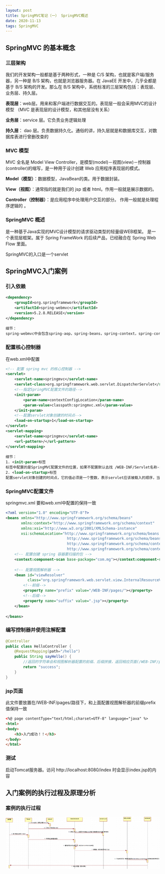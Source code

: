 ```yaml
---
layout: post
title: SpringMVC笔记（一） SpringMVC概述
date: 2020-11-13
tags: SpringMVC
---
```


## SpringMVC 的基本概念 

### 三层架构 

我们的开发架构一般都是基于两种形式，一种是 C/S 架构，也就是客户端/服务器，另一种是 B/S 架构，也就是浏览器服务器。在 JavaEE 开发中，几乎全都是基于 B/S 架构的开发。那么在 B/S 架构中，系统标准的三层架构包括：表现层、业务层、持久层。 

**表现层**：web层。用来和客户端进行数据交互的。表现层一般会采用MVC的设计模型 （MVC 是表现层的设计模型，和其他层没有关系）

**业务层**：service 层。它负责业务逻辑处理 

**持久层**： dao 层。负责数据持久化。通俗的讲，持久层就是和数据库交互，对数据库表进行曾删改查的 

### MVC 模型 

MVC 全名是 Model View Controller，是模型(model)－视图(view)－控制器(controller)的缩写，是一种用于设计创建 Web 应用程序表现层的模式。 

**Model（模型）**：数据模型，JavaBean的类。用于数据封装。 

**View（视图）**：通常指的就是我们的 jsp 或者 html。作用一般就是展示数据的。 

**Controller（控制器）**：是应用程序中处理用户交互的部分。 作用一般就是处理程序逻辑的 。

### SpringMVC 概述 

是一种基于Java实现的MVC设计模型的请求驱动类型的轻量级WEB框架。 是一个表现层框架。属于 Spring
FrameWork 的后续产品，已经融合在 Spring Web Flow 里面。

SpringMVC的入口是一个servlet

## SpringMVC入门案例

### 引入依赖

```xml
<dependency>
    <groupId>org.springframework</groupId>
    <artifactId>spring-webmvc</artifactId>
    <version>5.2.8.RELEASE</version>
</dependency>

细节：
spring-webmvc中会包含spring-aop，spring-beans，spring-context，spring-core，spring-expression，spring-web
```

### 配置核心控制器

在web.xml中配置

```xml
<!-- 配置 spring mvc 的核心控制器 -->
<servlet>
    <servlet-name>springmvc</servlet-name>
    <servlet-class>org.springframework.web.servlet.DispatcherServlet</servlet-class>
    <!--指定SpringMVC配置文件的路径-->
    <init-param>
        <param-name>contextConfigLocation</param-name>
        <param-value>classpath:springmvc.xml</param-value>
    </init-param>
    <!--配置servlet对象创建的时间点-->
    <load-on-startup>1</load-on-startup>
</servlet>
<servlet-mapping>
    <servlet-name>springmvc</servlet-name>
    <url-pattern>/</url-pattern>
</servlet-mapping>

细节：
1. <init-param>标签
标签中配置的是SpringMVC配置文件的位置，如果不配置默认去找 /WEB-INF/Servlet名称-servlet.xml。这里的“Servlet名称”指的是核心控制器<servlet-name/>标签中指定的 Servlet 的 name 值。如本示例中会去找/WEB-INF/springmvc-servlet.xml，如果没有则会抛出FileNotFoundException 异常。此处<param-name>的值contextConfigLocation为固定写法，<param-value>的值classpath:springmvc.xml为具体路径，此处指类路径下，即 resources 目录下。
2. <load-on-startup>标签
配置servlet对象创建的时间点，它的值必须是一个整数，表示servlet应该被载入的顺序，当值为0或者大于0时，表示容器在应用启动时就加载并初始化这个servlet。当值小于0或者没有指定时，则表示容器在该servlet被选择时才会去加载。正数的值越小，该servlet的优先级越高，应用启动时就越先加载。当值相同时，容器就会自己选择顺序来加载。
```

### SpringMVC配置文件

springmvc.xml    要和web.xml中配置的保持一致

```xml
<?xml version="1.0" encoding="UTF-8"?>
<beans xmlns="http://www.springframework.org/schema/beans"
       xmlns:context="http://www.springframework.org/schema/context"
       xmlns:xsi="http://www.w3.org/2001/XMLSchema-instance"
       xsi:schemaLocation="http://www.springframework.org/schema/beans
                            http://www.springframework.org/schema/beans/spring-beans.xsd
                            http://www.springframework.org/schema/context
                            http://www.springframework.org/schema/context/spring-context.xsd">
    <!-- 配置创建 spring 容器要扫描的包 -->
    <context:component-scan base-package="com.mg"></context:component-scan>
    
    <!-- 配置视图解析器 -->
    <bean id="viewResolver"
          class="org.springframework.web.servlet.view.InternalResourceViewResolver">
        <!--前缀-->
        <property name="prefix" value="/WEB-INF/pages/"></property>
        <!--后缀-->
        <property name="suffix" value=".jsp"></property>
    </bean>

</beans>
```

### 编写控制器并使用注解配置 

```java
@Controller
public class HelloController {
    @RequestMapping(path="/hello")
    public String sayHello() {
        //返回的字符串会和视图解析器配置的前缀、后缀拼接，返回相应页面(/WEB-INF/pages/success.jsp)
        return "success";
    }
}
```

### jsp页面

此文件要放置在/WEB-INF/pages/路径下，和上面配置视图解析器的前缀prefix值保持一致

```html
<%@ page contentType="text/html;charset=UTF-8" language="java" %>
<html>
<body>
    <h3>入门成功！！</h3>
</body>
</html>
```

### 测试

启动Tomcat服务器。访问 http://localhost:8080/index 时会显示index.jsp的内容

## 入门案例的执行过程及原理分析 

### 案例的执行过程 

![1](\images\posts\springmvc\1.jpg)
